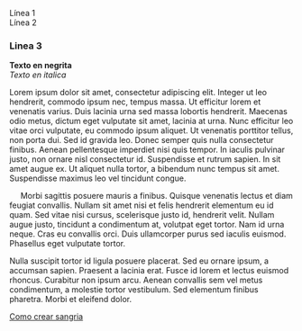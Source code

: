 Línea 1  
Línea 2

### Linea 3  
**Texto en negrita**  
*Texto en italica*  

 Lorem ipsum dolor sit amet, consectetur adipiscing elit. Integer ut leo hendrerit, commodo ipsum nec, tempus massa. Ut efficitur lorem et venenatis varius. Duis lacinia urna sed massa lobortis hendrerit. Maecenas odio metus, dictum eget vulputate sit amet, lacinia at urna. Nunc efficitur leo vitae orci vulputate, eu commodo ipsum aliquet. Ut venenatis porttitor tellus, non porta dui. Sed id gravida leo. Donec semper quis nulla consectetur finibus. Aenean pellentesque imperdiet nisi quis tempor. In iaculis pulvinar justo, non ornare nisl consectetur id. Suspendisse et rutrum sapien. In sit amet augue ex. Ut aliquet nulla tortor, a bibendum nunc tempus sit amet. Suspendisse maximus leo vel tincidunt congue.

&nbsp;&nbsp;&nbsp;&nbsp;&nbsp;Morbi sagittis posuere mauris a finibus. Quisque venenatis lectus et diam feugiat convallis. Nullam sit amet nisi et felis hendrerit elementum eu id quam. Sed vitae nisi cursus, scelerisque justo id, hendrerit velit. Nullam augue justo, tincidunt a condimentum at, volutpat eget tortor. Nam id urna neque. Cras eu convallis orci. Duis ullamcorper purus sed iaculis euismod. Phasellus eget vulputate tortor.

Nulla suscipit tortor id ligula posuere placerat. Sed eu ornare ipsum, a accumsan sapien. Praesent a lacinia erat. Fusce id lorem et lectus euismod rhoncus. Curabitur non ipsum arcu. Aenean convallis sem vel metus condimentum, a molestie tortor vestibulum. Sed elementum finibus pharetra. Morbi et eleifend dolor.

[Como crear sangria](https://qastack.mx/programming/6046263/how-to-indent-a-few-lines-in-markdown-markup)